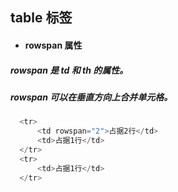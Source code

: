 ## table 标签

- #### rowspan 属性
##### rowspan 是 td 和 th 的属性。
##### rowspan 可以在垂直方向上合并单元格。
```javascript
  <tr>
      <td rowspan="2">占据2行</td>
      <td>占据1行</td>
  </tr> 
  <tr>
      <td>占据1行</td>
  </tr>
```
